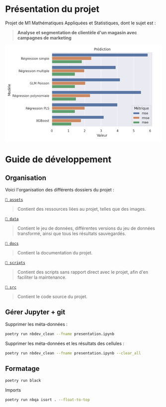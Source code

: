 # Présentation du projet
Projet de M1 Mathématiques Appliquées et Statistiques, dont le sujet est :
> **Analyse et segmentation de clientèle d'un magasin avec campagnes de marketing**

![Résultats de modèles de classification](
assets/img/mse-rmse-mae-models.png
"Résultats de modèles de classification"
)

# Guide de développement

## Organisation

Voici l'organisation des différents dossiers du projet :

[`📂 assets`](assets)
> Contient des ressources liées au projet, telles que des images.

[`📂 data`](data)
> Contient le jeu de données, différentes versions du jeu de données transformé, ainsi que tous les résultats sauvegardés.

[`📂 docs`](docs)
> Contient la documentation du projet.

[`📂 scripts`](scripts)
> Contient des scripts sans rapport direct avec le projet, afin d'en faciliter la maintenance.

[`📂 src`](src)
> Contient le code source du projet.

## Gérer Jupyter + git

Supprimer les méta-données :
```bash
poetry run nbdev_clean --fname presentation.ipynb
```

Supprimer les méta-données et les résultats des cellules :
```bash
poetry run nbdev_clean --fname presentation.ipynb --clear_all
```

## Formatage

```bash
poetry run black
```

Imports
```bash
poetry run nbqa isort . --float-to-top
```
